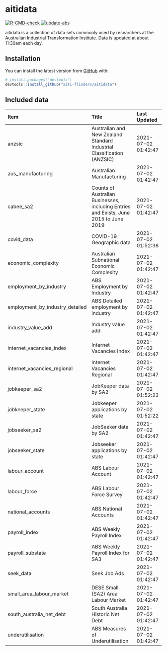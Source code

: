 
<!-- README.md is generated from README.Rmd. Please edit that file -->

# aitidata

<!-- badges: start -->

[![R-CMD-check](https://github.com/aiti-flinders/aitidata/actions/workflows/R-CMD-check.yaml/badge.svg)](https://github.com/aiti-flinders/aitidata/actions/workflows/R-CMD-check.yaml)
[![update-abs](https://github.com/aiti-flinders/aitidata/workflows/update-abs/badge.svg)](https://github.com/aiti-flinders/aitidata/actions)
<!-- badges: end -->

aitidata is a collection of data sets commonly used by researchers at
the Australian Industrial Transformation Institute. Data is updated at
about 11:30am each day.

## Installation

You can install the latest version from [GitHub](https://github.com/)
with:

``` r
# install.packages("devtools")
devtools::install_github("aiti-flinders/aitidata")
```

## Included data

| Item                               | Title                                                                                 | Last Updated        |
| :--------------------------------- | :------------------------------------------------------------------------------------ | :------------------ |
| anzsic                             | Australian and New Zealand Standard Industrial Classification (ANZSIC)                | 2021-07-02 01:42:47 |
| aus\_manufacturing                 | Australian Manufacturing                                                              | 2021-07-02 01:42:47 |
| cabee\_sa2                         | Counts of Australian Businesses, including Entries and Exists, June 2015 to June 2019 | 2021-07-02 01:42:47 |
| covid\_data                        | COVID-19 Geographic data                                                              | 2021-07-02 01:52:38 |
| economic\_complexity               | Australian Subnational Economic Complexity                                            | 2021-07-02 01:42:47 |
| employment\_by\_industry           | ABS Employment by Industry                                                            | 2021-07-02 01:42:47 |
| employment\_by\_industry\_detailed | ABS Detailed employment by industry                                                   | 2021-07-02 01:42:47 |
| industry\_value\_add               | Industry value add                                                                    | 2021-07-02 01:42:47 |
| internet\_vacancies\_index         | Internet Vacancies Index                                                              | 2021-07-02 01:42:47 |
| internet\_vacancies\_regional      | Internet Vacancies Regional                                                           | 2021-07-02 01:42:47 |
| jobkeeper\_sa2                     | JobKeeper data by SA2                                                                 | 2021-07-02 01:52:23 |
| jobkeeper\_state                   | Jobkeeper applications by state                                                       | 2021-07-02 01:52:22 |
| jobseeker\_sa2                     | JobSeeker data by SA2                                                                 | 2021-07-02 01:42:47 |
| jobseeker\_state                   | Jobseeker applications by state                                                       | 2021-07-02 01:42:47 |
| labour\_account                    | ABS Labour Account                                                                    | 2021-07-02 01:42:47 |
| labour\_force                      | ABS Labour Force Survey                                                               | 2021-07-02 01:42:47 |
| national\_accounts                 | ABS National Accounts                                                                 | 2021-07-02 01:42:47 |
| payroll\_index                     | ABS Weekly Payroll Index                                                              | 2021-07-02 01:42:47 |
| payroll\_substate                  | ABS Weekly Payroll Index for SA3                                                      | 2021-07-02 01:42:47 |
| seek\_data                         | Seek Job Ads                                                                          | 2021-07-02 01:42:47 |
| small\_area\_labour\_market        | DESE Small (SA2) Area Labour Market                                                   | 2021-07-02 01:42:47 |
| south\_australia\_net\_debt        | South Australia Historic Net Debt                                                     | 2021-07-02 01:42:47 |
| underutilisation                   | ABS Measures of Underutilisation                                                      | 2021-07-02 01:42:47 |
